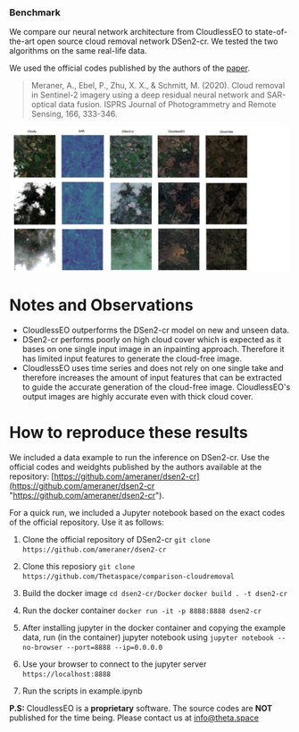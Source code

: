 ### Benchmark

We compare our neural network architecture from CloudlessEO to state-of-the-art open source cloud removal network DSen2-cr. We tested the two algorithms on the same real-life data. 

We used the official codes published by the authors of the [paper](https://doi.org/10.1016/j.isprsjprs.2020.05.013 "paper"). 

> Meraner, A., Ebel, P., Zhu, X. X., & Schmitt, M. (2020). Cloud removal in Sentinel-2 imagery using a deep residual neural network and SAR-optical data fusion. ISPRS Journal of Photogrammetry and Remote Sensing, 166, 333-346.

![Comparison](comparison.jpg)

# Notes and Observations

- CloudlessEO outperforms the DSen2-cr model on new and unseen data.
- DSen2-cr performs poorly on high cloud cover which is expected as it bases on one single input image in an inpainting approach. Therefore it has limited input features to generate the cloud-free image.
- CloudlessEO uses time series and does not rely on one single take and therefore increases the amount of input features that can be extracted to guide the accurate generation of the cloud-free image. CloudlessEO's output images are highly accurate even with thick cloud cover.


# How to reproduce these results

We included a data example to run the inference on DSen2-cr. Use the official codes and weidghts published by the authors available at the repository: [https://github.com/ameraner/dsen2-cr](https://github.com/ameraner/dsen2-cr "https://github.com/ameraner/dsen2-cr").

For a quick run, we included a Jupyter notebook based on the exact codes of the official repository. Use it as follows:

1. Clone the official repository of DSen2-cr
`git clone https://github.com/ameraner/dsen2-cr`

2. Clone this reposiory
`git clone https://github.com/Thetaspace/comparison-cloudremoval`

1. Build the docker image
`cd dsen2-cr/Docker`
`docker build . -t dsen2-cr`

1. Run the docker container
`docker run -it -p 8888:8888 dsen2-cr`

1. After installing jupyter in the docker container and copying the example data, run (in the container) jupyter notebook using
`jupyter notebook --no-browser --port=8888 --ip=0.0.0.0`

1. Use your browser to connect to the jupyter server
`https://localhost:8888`

1. Run the scripts in example.ipynb


**P.S:** CloudlessEO is a **proprietary** software. The source codes are **NOT** published for the time being. Please contact us at [info@theta.space](mailto:info@theta.space "info@theta.space")